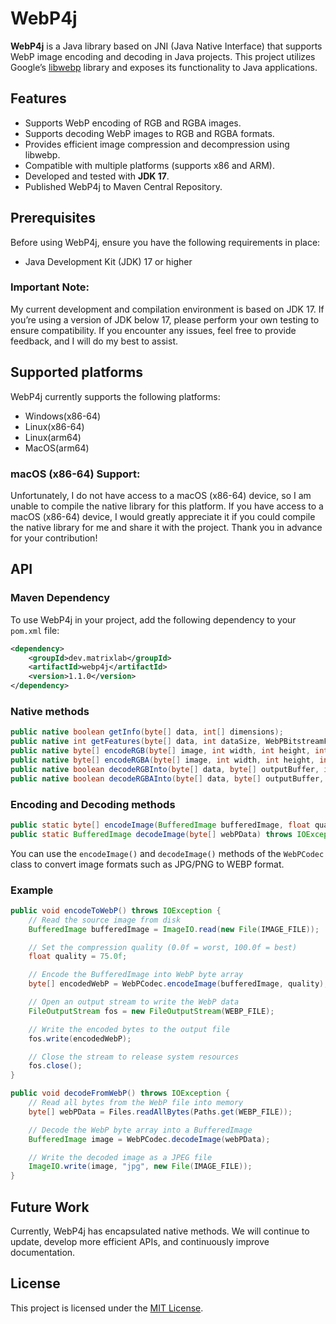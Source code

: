 # WebP4j

**WebP4j** is a Java library based on JNI (Java Native Interface) that supports WebP image encoding and decoding in Java projects. This project utilizes Google’s [libwebp](https://developers.google.com/speed/webp) library and exposes its functionality to Java applications.

## Features

- Supports WebP encoding of RGB and RGBA images.
- Supports decoding WebP images to RGB and RGBA formats.
- Provides efficient image compression and decompression using libwebp.
- Compatible with multiple platforms (supports x86 and ARM).
- Developed and tested with **JDK 17**.
- Published WebP4j to Maven Central Repository.

## Prerequisites

Before using WebP4j, ensure you have the following requirements in place:

- Java Development Kit (JDK) 17 or higher

### Important Note:

My current development and compilation environment is based on JDK 17. If you’re using a version of JDK below 17, please perform your own testing to ensure compatibility. If you encounter any issues, feel free to provide feedback, and I will do my best to assist.

## Supported platforms

WebP4j currently supports the following platforms:

- Windows(x86-64)
- Linux(x86-64)
- Linux(arm64)
- MacOS(arm64)

### macOS (x86-64) Support:

Unfortunately, I do not have access to a macOS (x86-64) device, so I am unable to compile the native library for this platform. If you have access to a macOS (x86-64) device, I would greatly appreciate it if you could compile the native library for me and share it with the project. Thank you in advance for your contribution!

## API

### Maven Dependency

To use WebP4j in your project, add the following dependency to your `pom.xml` file:

```xml
<dependency>
    <groupId>dev.matrixlab</groupId>
    <artifactId>webp4j</artifactId>
    <version>1.1.0</version>
</dependency>
```

### Native methods

```java
public native boolean getInfo(byte[] data, int[] dimensions);
public native int getFeatures(byte[] data, int dataSize, WebPBitstreamFeatures features);
public native byte[] encodeRGB(byte[] image, int width, int height, int stride, float quality);
public native byte[] encodeRGBA(byte[] image, int width, int height, int stride, float quality);
public native boolean decodeRGBInto(byte[] data, byte[] outputBuffer, int outputStride);
public native boolean decodeRGBAInto(byte[] data, byte[] outputBuffer, int outputStride);
```

### Encoding and Decoding methods

```java
public static byte[] encodeImage(BufferedImage bufferedImage, float quality) throws IOException;
public static BufferedImage decodeImage(byte[] webPData) throws IOException;
```

You can use the `encodeImage()` and `decodeImage()` methods of the `WebPCodec` class to convert image formats such as JPG/PNG to WEBP format.

### Example

```java
public void encodeToWebP() throws IOException {
    // Read the source image from disk
    BufferedImage bufferedImage = ImageIO.read(new File(IMAGE_FILE));

    // Set the compression quality (0.0f = worst, 100.0f = best)
    float quality = 75.0f;

    // Encode the BufferedImage into WebP byte array
    byte[] encodedWebP = WebPCodec.encodeImage(bufferedImage, quality);

    // Open an output stream to write the WebP data
    FileOutputStream fos = new FileOutputStream(WEBP_FILE);

    // Write the encoded bytes to the output file
    fos.write(encodedWebP);

    // Close the stream to release system resources
    fos.close();
}

public void decodeFromWebP() throws IOException {
    // Read all bytes from the WebP file into memory
    byte[] webPData = Files.readAllBytes(Paths.get(WEBP_FILE));

    // Decode the WebP byte array into a BufferedImage
    BufferedImage image = WebPCodec.decodeImage(webPData);

    // Write the decoded image as a JPEG file
    ImageIO.write(image, "jpg", new File(IMAGE_FILE));
}
```

## Future Work

Currently, WebP4j has encapsulated native methods. We will continue to update, develop more efficient APIs, and continuously improve documentation.

## License

This project is licensed under the [MIT License](https://opensource.org/licenses/MIT).
